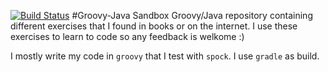 [![Build Status](https://travis-ci.org/AlparSzabados/Groovy-Java-Sandbox.svg?branch=master)](https://travis-ci.org/AlparSzabados/Groovy-Java-Sandbox)
#Groovy-Java Sandbox
Groovy/Java repository containing different exercises that I found in books or on the internet. 
I use these exercises to learn to code so any feedback is welkome :) 

I mostly write my code in ```groovy```  that I test with ```spock```. I use ```gradle``` as build. 
